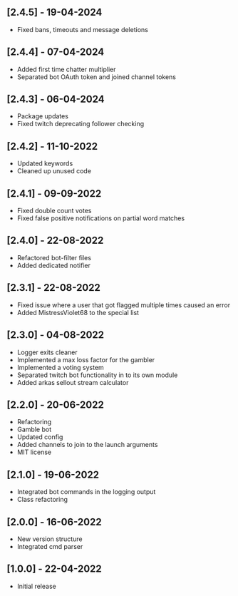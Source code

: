 ## [2.4.5] - 19-04-2024

- Fixed bans, timeouts and message deletions 


## [2.4.4] - 07-04-2024

- Added first time chatter multiplier
- Separated bot OAuth token and joined channel tokens

## [2.4.3] - 06-04-2024

- Package updates
- Fixed twitch deprecating follower checking

## [2.4.2] - 11-10-2022

- Updated keywords
- Cleaned up unused code

## [2.4.1] - 09-09-2022

- Fixed double count votes
- Fixed false positive notifications on partial word matches

## [2.4.0] - 22-08-2022

- Refactored bot-filter files
- Added dedicated notifier

## [2.3.1] - 22-08-2022

- Fixed issue where a user that got flagged multiple times caused an error
- Added MistressViolet68 to the special list

## [2.3.0] - 04-08-2022

- Logger exits cleaner
- Implemented a max loss factor for the gambler
- Implemented a voting system
- Separated twitch bot functionality in to its own module
- Added arkas sellout stream calculator

## [2.2.0] - 20-06-2022

- Refactoring
- Gamble bot
- Updated config
- Added channels to join to the launch arguments
- MIT license

## [2.1.0] - 19-06-2022

- Integrated bot commands in the logging output
- Class refactoring

## [2.0.0] - 16-06-2022

- New version structure
- Integrated cmd parser

## [1.0.0] - 22-04-2022

- Initial release